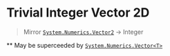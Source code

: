 # Trivial Integer Vector 2D

> Mirror [`System.Numerics.Vector2`](https://docs.microsoft.com/en-us/dotnet/api/system.numerics.vector2?view=net-6.0) -> Integer

** May be superceeded by [`System.Numerics.Vector<T>`](https://docs.microsoft.com/en-us/dotnet/api/system.numerics.vector-1?view=net-6.0)

